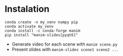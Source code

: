 # Instalation
```
conda create -n my_venv numpy pip 
conda activate my_venv
conda install -c conda-forge manim
pip install "manim-slides[pyqt6]"
```
- Generate video for each scene with `manim scene.py`
- Present slides with `manim-slides scene1 scene2 ...`
